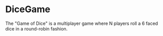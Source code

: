 # DiceGame
The "Game of Dice" is a multiplayer game where N players roll a 6 faced dice in a round-robin fashion.
